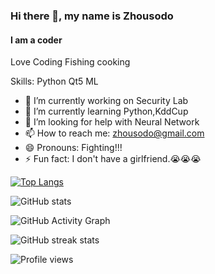 ### Hi there 👋, my name is Zhousodo
#### I am a coder 
Love Coding Fishing cooking

Skills: Python Qt5 ML

- 🔭 I’m currently working on Security Lab 
- 🌱 I’m currently learning Python,KddCup 
- 🤔 I’m looking for help with Neural Network 
- 📫 How to reach me: zhousodo@gmail.com 
- 😄 Pronouns: Fighting!!! 
- ⚡ Fun fact: I don't have a girlfriend.😭😭😭 



[![Top Langs](https://github-readme-stats.vercel.app/api/top-langs/?username=zhousodo)](https://github.com/anuraghazra/github-readme-stats)

![GitHub stats](https://github-readme-stats.vercel.app/api?username=zhousodo&show_icons=true)  

![GitHub Activity Graph](https://activity-graph.herokuapp.com/graph?username=zhousodo)  

![GitHub streak stats](https://github-readme-streak-stats.herokuapp.com/?user=zhousodo)  

![Profile views](https://gpvc.arturio.dev/zhousodo)  
